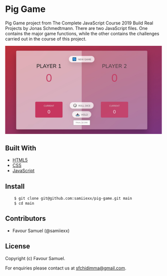 # Pig Game
Pig Game project from The Complete JavaScript Course 2019 Build Real Projects by Jonas Schmedtmann. 
There are two JavaScript files. One contains the major game functions, while the other contains the challenges carried out in the course of this project.

![Pig Game](screenshot.jpg)

## Built With
- [HTML5](https://developer.mozilla.org/en-US/docs/Web/Guide/HTML/HTML5)
- [CSS](https://developer.mozilla.org/en-US/docs/Web/CSS)
- [JavaScript](https://developer.mozilla.org/en-US/docs/Web/JavaScript)

## Install
```
    $ git clone git@github.com:samiiexx/pig-game.git main
    $ cd main
```

## Contributors
- Favour Samuel (@samiiexx)

## License
Copyright (c) Favour Samuel.

For enquiries please contact us at [sfchidimma@gmail.com](mailto:sfchidimma@gmail.com).

